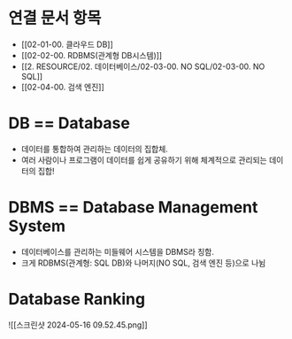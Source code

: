 # 연결 문서 항목
- [[02-01-00. 클라우드 DB]]
- [[02-02-00. RDBMS(관계형 DB시스템)]]
- [[2. RESOURCE/02. 데이터베이스/02-03-00. NO SQL/02-03-00. NO SQL]]
- [[02-04-00. 검색 엔진]]


# DB == Database
- 데이터를 통합하여 관리하는 데이터의 집합체.
- 여러 사람이나 프로그램이 데이터를 쉽게 공유하기 위해 체계적으로 관리되는 데이터의 집합!


# DBMS == Database Management System
- 데이터베이스를 관리하는 미들웨어 시스템을 DBMS라 칭함.
- 크게 RDBMS(관계형: SQL DB)와 나머지(NO SQL, 검색 엔진 등)으로 나뉨



# Database Ranking
![[스크린샷 2024-05-16 09.52.45.png]]
